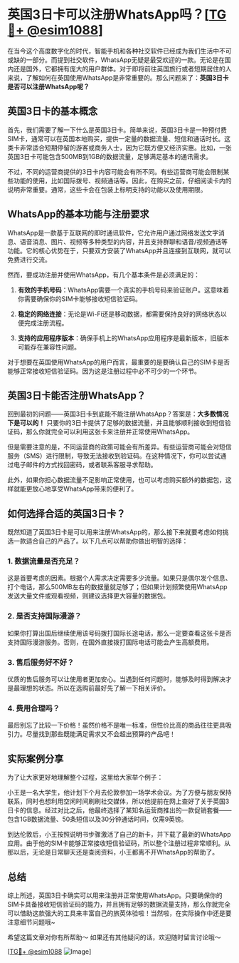 # 英国3日卡可以注册WhatsApp吗？[[TG💪+ @esim1088](https://t.me/s/esim1088)]

在当今这个高度数字化的时代，智能手机和各种社交软件已经成为我们生活中不可或缺的一部分。而提到社交软件，WhatsApp无疑是最受欢迎的一款。无论是在国内还是国外，它都拥有庞大的用户群体。对于即将前往英国旅行或者短期居住的人来说，了解如何在英国使用WhatsApp是非常重要的。那么问题来了：**英国3日卡是否可以注册WhatsApp呢？**

## 英国3日卡的基本概念

首先，我们需要了解一下什么是英国3日卡。简单来说，英国3日卡是一种预付费SIM卡，通常可以在英国本地购买，提供一定量的数据流量、短信和通话时长。这类卡非常适合短期停留的游客或商务人士，因为它既方便又经济实惠。比如，一张英国3日卡可能包含500MB到1GB的数据流量，足够满足基本的通讯需求。

不过，不同的运营商提供的3日卡内容可能会有所不同。有些运营商可能会限制某些功能的使用，比如国际拨号、视频通话等。因此，在购买之前，仔细阅读卡内的说明非常重要。通常，这些卡会在包装上标明支持的功能以及使用期限。

## WhatsApp的基本功能与注册要求

WhatsApp是一款基于互联网的即时通讯软件，它允许用户通过网络发送文字消息、语音消息、图片、视频等多种类型的内容，并且支持群聊和语音/视频通话等功能。它的核心优势在于，只要双方安装了WhatsApp并且连接到互联网，就可以免费进行交流。

然而，要成功注册并使用WhatsApp，有几个基本条件是必须满足的：

1. **有效的手机号码**：WhatsApp需要一个真实的手机号码来验证账户。这意味着你需要确保你的SIM卡能够接收短信验证码。
   
2. **稳定的网络连接**：无论是Wi-Fi还是移动数据，都需要保持良好的网络状态以便完成注册流程。

3. **支持的应用程序版本**：确保手机上的WhatsApp应用程序是最新版本，旧版本可能存在兼容性问题。

对于想要在英国使用WhatsApp的用户而言，最重要的是要确认自己的SIM卡是否能够正常接收短信验证码。因为这是注册过程中必不可少的一个环节。

## 英国3日卡能否注册WhatsApp？

回到最初的问题——英国3日卡到底能不能注册WhatsApp？答案是：**大多数情况下是可以的！** 只要你的3日卡提供了足够的数据流量，并且能够顺利接收到短信验证码，那么你就完全可以利用这张卡来注册并正常使用WhatsApp。

但是需要注意的是，不同运营商的政策可能会有所差异。有些运营商可能会对短信服务（SMS）进行限制，导致无法接收到验证码。在这种情况下，你可以尝试通过电子邮件的方式找回密码，或者联系客服寻求帮助。

此外，如果你担心数据流量不足影响正常使用，也可以考虑购买额外的数据包，这样就能更放心地享受WhatsApp带来的便利了。

## 如何选择合适的英国3日卡？

既然知道了英国3日卡是可以用来注册WhatsApp的，那么接下来就要考虑如何挑选一款适合自己的产品了。以下几点可以帮助你做出明智的选择：

### 1. 数据流量是否充足？
这是首要考虑的因素。根据个人需求决定需要多少流量。如果只是偶尔发个信息、打个电话，那么500MB左右的数据量就足够了；但如果计划频繁使用WhatsApp发送大量文件或观看视频，则建议选择更大容量的数据包。

### 2. 是否支持国际漫游？
如果你打算出国后继续使用该号码拨打国际长途电话，那么一定要查看这张卡是否支持国际漫游服务。否则，在国外直接拨打国际电话可能会产生高额费用。

### 3. 售后服务好不好？
优质的售后服务可以让使用者更加安心。当遇到任何问题时，能够及时得到解决才是最理想的状态。所以在选购前最好先了解一下相关评价。

### 4. 费用合理吗？
最后别忘了比较一下价格！虽然价格不是唯一标准，但性价比高的商品往往更具吸引力。尽量找到那些既能满足需求又不会超出预算的产品吧！

## 实际案例分享

为了让大家更好地理解整个过程，这里给大家举个例子：

小王是一名大学生，他计划下个月去伦敦参加一场学术会议。为了方便与朋友保持联系，同时也想利用空闲时间刷刷社交媒体，所以他提前在网上查好了关于英国3日卡的信息。经过对比之后，他最终选择了某知名运营商推出的一款促销套餐——包含1GB数据流量、50条短信以及30分钟通话时间，仅需9英镑。

到达伦敦后，小王按照说明书步骤激活了自己的新卡，并下载了最新的WhatsApp应用。由于他的SIM卡能够正常接收短信验证码，所以整个注册过程非常顺利。从那以后，无论是日常聊天还是查阅资料，小王都离不开WhatsApp的帮助了。

## 总结

综上所述，英国3日卡确实可以用来注册并正常使用WhatsApp。只要确保你的SIM卡具备接收短信验证码的能力，并且拥有足够的数据流量支持，那么你就完全可以借助这款强大的工具来丰富自己的旅英体验啦！当然啦，在实际操作中还是要注意细节问题哦~

希望这篇文章对你有所帮助～ 如果还有其他疑问的话，欢迎随时留言讨论哦～

[[TG💪+ @esim1088](https://t.me/s/esim1088) ![Image](https://i.postimg.cc/4NQfJmqS/Snipaste-2025-05-13-00-14-12.png)]